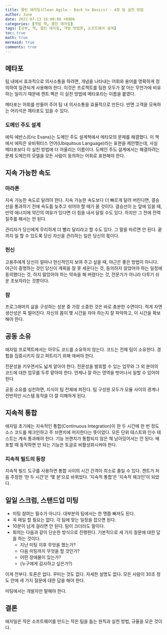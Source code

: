 ```yaml
---
title: 클린 애자일(Clean Agile - Back to Basics) - 4장 팀 실천 방법
author: June
date: 2022-07-13 16:00:00 +0900
categories: [개발 책, 클린 애자일]
tags: [공부, 책, 클린 애자일, 개발 방법론, 소프트웨어 설계]
toc: true
math: true
mermaid: true
comments: true
---
```

## 메타포
팀 내에서 효과적으로 의사소통을 하려면, 개념을 나타내는 어휘와 용어를 명확하게 정의하여 일관되게 사용해야 한다. 이것은 프로젝트를 팀원 모두가 잘 아는 무언가에 비유하는 일이기 때문에 켄트 벡은 이 실천 방법에 메타포라는 이름을 붙였다.

메타포는 어휘를 만들어 주어 팀 내 의사소통을 효율적으로 만든다. 반면 고객을 모욕하는 어리석은 메타포도 있을 수 있다.

### 도메인 주도 설계
에릭 에반스(Eric Evans)는 도메인 주도 설계책에서 메타모의 문제를 해결했다. 이 책에서 에릭은 유비쿼터스 언어(Ubiquitous Language)라는 표현을 제안했는데, 사실 메타포보다 이 실천 방법에 더 어울리는 이름이다. 도메인 주도 설계에서는 해결하려는 문제 도메인의 모델을 모든 사람이 동의하는 어휘로 표현해야 한다.

## 지속 가능한 속도
### 마라톤
지속 가능한 속도로 달려야 한다. 지속 가능한 속도보다 더 빠르게 달려 버린다면, 결승선을 통과하기 전에 속도를 늦추고 쉬어야 할 때가 올 것이다. 결승선이 눈 앞에 있을 때, 만약 에너지에 약간의 여유가 있다면 더 힘을 내서 달릴 수도 있다. 하지만 그 전에 전력 질주를 해서는 안 된다.

관리자가 당신에게 무리하게 더 빨리 달리라고 할 수도 있다. 그 말을 따르면 안 된다. 끝까지 일 할 수 있도록 당신 자신을 관리하는 일은 당신의 몫이다.

### 헌신
고용주에게 당신이 얼마나 헌신적인지 보여 주고 싶을 때, 야근은 좋은 방법이 아니다. 야근이 증명하는 것인 당신이 계획을 잘 못 세운다는 것, 동의하지 않았어야 하는 일정에 동의했다는 것, 하지 말았어야 하는 약속을 해 버렸다는 것, 전문가가 아니라 다루기 쉬운 초보자라는 것뿐이다.

### 잠
프로그래머의 삶을 구성하는 성분 중 가장 소중한 것은 바로 충분한 수면이다. 적게 자면 생산성은 뚝 떨어진다. 자신의 몸이 몇 시간을 자야 하는지 잘 파악하고, 이 시간을 확보해야 한다.

## 공동 소유
애자일 프로젝트에서는 아무도 코드를 소유하지 않는다. 코드는 전체 팀이 소유한다. 경험을 집중시키지 않고 퍼트리기 위해 애써야 한다.

전문성을 키우면서도 넓게 알아야 한다. 전문성을 발휘할 수 있는 업무와 그 외 분야의 코드에 대한 업무를 두루 맡아야 한다. 언제나 잘 하는 영역을 벗어나서 일할 수 있어야 한다.

공동 소유를 실천하면, 지식이 팀 전체에 퍼진다. 팀 구성원 모두가 모듈 사이의 경계나 전반적인 시스템 동작을 더 잘 이해하게 된다.

## 지속적 통합
애자일 초기에는 지속적인 통합(Continuous Integration)이 한 두 시간에 한 번 정도 소스 코드를 체크인하고 주 브랜치에 머지한다는 뜻이었다. 모든 단위 테스트와 인수 테스트는 계속 통과해야 한다. 기능 브랜치가 통합되지 않은 채 남아있어서는 안 된다. 배포할 때 동작하면 안 되는 기능은 토글로 비활성화시켜야 한다.

### 지속적 빌드의 등장
지속적 빌드 도구를 사용하면 통합 사이의 시간 간격이 최소로 줄일 수 있다. 켄트가 처음 주장한 ‘한 두 시간’은 ‘몇 분’으로 바뀌었다. ‘지속적 통합’은 ‘지속적 체크인’이 되었다.

## 일일 스크럼, 스탠드업 미팅
- 미팅 참여는 필수가 아니다. 대부분의 팀에서는 한 명쯤 빠져도 된다.
- 꼭 매일 할 필요는 없다. 각 팀에 맞는 일정을 잡으면 된다.
- 10분이 넘게 걸리면 안 된다. 팀이 크더라도 말이다.
- 회의는 다음과 같이 단순한 방식으로 진행한다. 기본적으로 세 가지 질문에 대한 답을 하는 것이다.
  - 지난 미팅 이후 무엇을 했는가?
  - 다음 미팅까지 무엇을 할 것인가?
  - 어떤 장애물이 있는가?
  - (누구에게 감사하고 싶은가?)

이게 전부다. 토론은 없다. 꾸미는 것도 없다. 자세한 설명도 없다. 모든 사람이 30초 정도 안에 세 가지 질문에 대한 답을 해야 한다.

미팅에서는 개발자만 말해야 한다.

## 결론
애자일은 작은 소프트웨어를 만드는 작은 팀을 돕는 원칙과 실천 방법, 규율을 모은 것이다.

